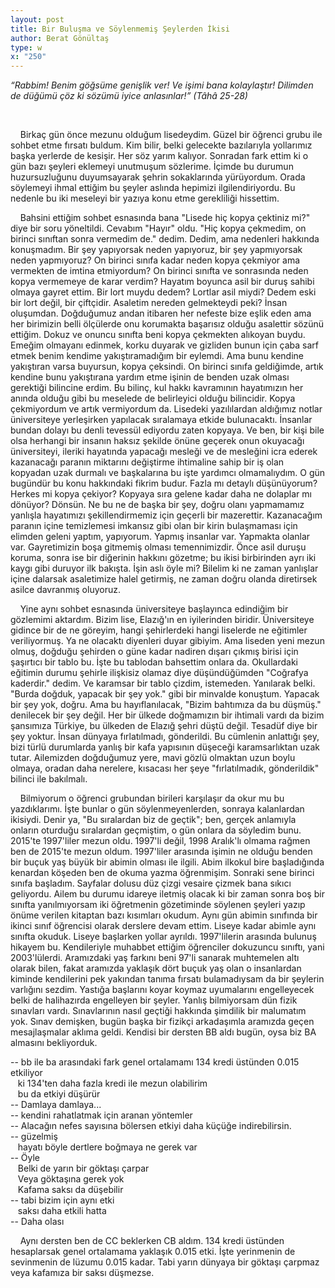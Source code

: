 ```yaml
---
layout: post
title: Bir Buluşma ve Söylenmemiş Şeylerden İkisi
author: Berat Gönültaş
type: w
x: "250"
---
```


_“Rabbim! Benim göğsüme genişlik ver! Ve işimi bana kolaylaştır! Dilimden de düğümü çöz ki sözümü iyice anlasınlar!” (Tâhâ 25-28)_


<br/>

&nbsp;&nbsp;&nbsp;&nbsp;Birkaç gün önce mezunu olduğum lisedeydim. Güzel bir öğrenci grubu ile sohbet etme fırsatı buldum. Kim bilir, belki gelecekte bazılarıyla yollarımız başka yerlerde de kesişir. Her söz yarım kalıyor. Sonradan fark ettim ki o gün bazı şeyleri eklemeyi unutmuşum sözlerime. İçimde bu durumun huzursuzluğunu duyumsayarak şehrin sokaklarında yürüyordum. Orada söylemeyi ihmal ettiğim bu şeyler aslında hepimizi ilgilendiriyordu. Bu nedenle bu iki meseleyi bir yazıya konu etme gerekliliği hissettim.

&nbsp;&nbsp;&nbsp;&nbsp;Bahsini ettiğim sohbet esnasında bana "Lisede hiç kopya çektiniz mi?" diye bir soru yöneltildi. Cevabım "Hayır" oldu. "Hiç kopya çekmedim, on birinci sınıftan sonra vermedim de." dedim. Dedim, ama nedenleri hakkında konuşmadım. Bir şey yapıyorsak neden yapıyoruz, bir şey yapmıyorsak neden yapmıyoruz? On birinci sınıfa kadar neden kopya çekmiyor ama vermekten de imtina etmiyordum? On birinci sınıfta ve sonrasında neden kopya vermemeye de karar verdim? Hayatım boyunca asil bir duruş sahibi olmaya gayret ettim. Bir lort muydu dedem? Lortlar asil miydi? Dedem eski bir lort değil, bir çiftçidir. Asaletim nereden gelmekteydi peki? İnsan oluşumdan. Doğduğumuz andan itibaren her nefeste bize eşlik eden ama her birimizin belli ölçülerde onu korumakta başarısız olduğu asalettir sözünü ettiğim. Dokuz ve onuncu sınıfta beni kopya çekmekten alıkoyan buydu. Emeğim olmayanı edinmek, korku duyarak ve gizliden bunun için çaba sarf etmek benim kendime yakıştıramadığım bir eylemdi. Ama bunu kendine yakıştıran varsa buyursun, kopya çeksindi. On birinci sınıfa geldiğimde, artık kendine bunu yakıştırana yardım etme işinin de benden uzak olması gerektiği bilincine erdim. Bu bilinç, kul hakkı kavramının hayatımızın her anında olduğu gibi bu meselede de belirleyici olduğu bilincidir. Kopya çekmiyordum ve artık vermiyordum da. Lisedeki yazılılardan aldığımız notlar üniversiteye yerleşirken yapılacak sıralamaya etkide bulunacaktı. İnsanlar bundan dolayı bu denli tevessül ediyordu zaten kopyaya. Ve ben, bir kişi bile olsa herhangi bir insanın haksız şekilde önüne geçerek onun okuyacağı üniversiteyi, ileriki hayatında yapacağı mesleği ve de mesleğini icra ederek kazanacağı paranın miktarını değiştirme ihtimaline sahip bir iş olan kopyadan uzak durmalı ve başkalarına bu işte yardımcı olmamalıydım. O gün bugündür bu konu hakkındaki fikrim budur. Fazla mı detaylı düşünüyorum? Herkes mi kopya çekiyor? Kopyaya sıra gelene kadar daha ne dolaplar mı dönüyor? Dönsün. Ne bu ne de başka bir şey, doğru olanı yapmamamız yanlışla hayatımızı şekillendirmemiz için geçerli bir mazerettir. Kazanacağım paranın içine temizlemesi imkansız gibi olan bir kirin bulaşmaması için elimden geleni yaptım, yapıyorum. Yapmış insanlar var. Yapmakta olanlar var. Gayretimizin boşa gitmemiş olması temennimizdir. Önce asil duruşu koruma, sonra ise bir diğerinin hakkını gözetme; bu ikisi birbirinden ayrı iki kaygı gibi duruyor ilk bakışta. İşin aslı öyle mi? Bilelim ki ne zaman yanlışlar içine dalarsak asaletimize halel getirmiş, ne zaman doğru olanda diretirsek asilce davranmış oluyoruz.

&nbsp;&nbsp;&nbsp;&nbsp;Yine aynı sohbet esnasında üniversiteye başlayınca edindiğim bir gözlemimi aktardım. Bizim lise, Elazığ'ın en iyilerinden biridir. Üniversiteye gidince bir de ne göreyim, hangi şehirlerdeki hangi liselerde ne eğitimler veriliyormuş. Ya ne olacaktı diyenleri duyar gibiyim. Ama liseden yeni mezun olmuş, doğduğu şehirden o güne kadar nadiren dışarı çıkmış birisi için şaşırtıcı bir tablo bu. İşte bu tablodan bahsettim onlara da. Okullardaki eğitimin durumu şehirle ilişkisiz olamaz diye düşündüğümden "Coğrafya kaderdir." dedim. Ve karamsar bir tablo çizdim, istemeden. Yanılarak belki. "Burda doğduk, yapacak bir şey yok." gibi bir minvalde konuştum. Yapacak bir şey yok, doğru. Ama bu hayıflanılacak, "Bizim bahtımıza da bu düşmüş." denilecek bir şey değil. Her bir ülkede doğmamızın bir ihtimali vardı da bizim şansımıza Türkiye, bu ülkeden de Elazığ şehri düştü değil. Tesadüf diye bir şey yoktur. İnsan dünyaya fırlatılmadı, gönderildi. Bu cümlenin anlattığı şey, bizi türlü durumlarda yanlış bir kafa yapısının düşeceği karamsarlıktan uzak tutar. Ailemizden doğduğumuz yere, mavi gözlü olmaktan uzun boylu olmaya, oradan daha nerelere, kısacası her şeye "fırlatılmadık, gönderildik" bilinci ile bakılmalı.

&nbsp;&nbsp;&nbsp;&nbsp;Bilmiyorum o öğrenci grubundan birileri karşılaşır da okur mu bu yazdıklarımı. İşte bunlar o gün söylenmeyenlerden, sonraya kalanlardan ikisiydi. Denir ya, "Bu sıralardan biz de geçtik"; ben, gerçek anlamıyla onların oturduğu sıralardan geçmiştim, o gün onlara da söyledim bunu. 2015'te 1997'liler mezun oldu. 1997'li değil, 1998 Aralık'lı olmama rağmen ben de 2015'te mezun oldum. 1997'liler arasında işimin ne olduğu benden bir buçuk yaş büyük bir abimin olması ile ilgili. Abim ilkokul bire başladığında kenardan köşeden ben de okuma yazma öğrenmişim. Sonraki sene birinci sınıfa başladım. Sayfalar dolusu düz çizgi vesaire çizmek bana sıkıcı geliyordu. Ailem bu durumu idareye iletmiş olacak ki bir zaman sonra boş bir sınıfta yanılmıyorsam iki öğretmenin gözetiminde söylenen şeyleri yazıp önüme verilen kitaptan bazı kısımları okudum. Aynı gün abimin sınıfında bir ikinci sınıf öğrencisi olarak derslere devam ettim. Liseye kadar abimle aynı sınıfta okuduk. Liseye başlarken yollar ayrıldı. 1997'lilerin arasında bulunuş hikayem bu. Kendileriyle muhabbet ettiğim öğrenciler dokuzuncu sınıftı, yani 2003'lülerdi. Aramızdaki yaş farkını beni 97'li sanarak muhtemelen altı olarak bilen, fakat aramızda yaklaşık dört buçuk yaş olan o insanlardan kiminde kendilerini pek yakından tanıma fırsatı bulamadıysam da bir şeylerin varlığını sezdim. Yastığa başlarını koyar koymaz uyumalarını engelleyecek belki de halihazırda engelleyen bir şeyler. Yanlış bilmiyorsam dün fizik sınavları vardı. Sınavlarının nasıl geçtiği hakkında şimdilik bir malumatım yok. Sınav demişken, bugün başka bir fizikçi arkadaşımla aramızda geçen mesajlaşmalar aklıma geldi. Kendisi bir dersten BB aldı bugün, oysa biz BA almasını bekliyorduk.

-- bb ile ba arasındaki fark genel ortalamamı 134 kredi üstünden 0.015 etkiliyor  
  &nbsp;&nbsp; ki 134'ten daha fazla kredi ile mezun olabilirim  
  &nbsp;&nbsp; bu da etkiyi düşürür  
-- Damlaya damlaya...  
-- kendini rahatlatmak için aranan yöntemler  
-- Alacağın nefes sayısına bölersen etkiyi daha küçüğe indirebilirsin.  
-- güzelmiş  
  &nbsp;&nbsp; hayatı böyle dertlere boğmaya ne gerek var  
-- Öyle  
  &nbsp;&nbsp; Belki de yarın bir göktaşı çarpar  
  &nbsp;&nbsp; Veya göktaşına gerek yok  
  &nbsp;&nbsp; Kafama saksı da düşebilir  
-- tabi bizim için aynı etki  
  &nbsp;&nbsp; saksı daha etkili hatta  
-- Daha olası  

&nbsp;&nbsp;&nbsp;&nbsp;Aynı dersten ben de CC beklerken CB aldım. 134 kredi üstünden hesaplarsak genel ortalamama yaklaşık 0.015 etki. İşte yerinmenin de sevinmenin de lüzumu 0.015 kadar. Tabi yarın dünyaya bir göktaşı çarpmaz veya kafamıza bir saksı düşmezse.
